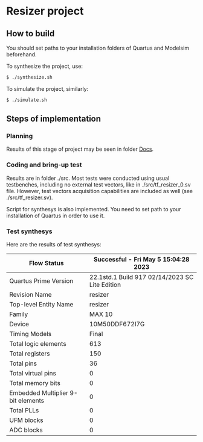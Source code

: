 # Resizer project

## How to build

You should set paths to your installation folders of Quartus and Modelsim beforehand.

To synthesize the project, use:
```bash
$ ./synthesize.sh
```

To simulate the project, similarly:
```bash
$ ./simulate.sh
```

## Steps of implementation

### Planning 

Results of this stage of project may be seen in folder [Docs](https://github.com/sliv2001/resizer/blob/main/doc/Проектирование.pdf).

### Coding and bring-up test

Results are in folder ./src. Most tests were conducted using usual testbenches, including no external test vectors, like in ./src/tf_resizer_0.sv file. However, test vectors acquisition capabilities are included as well (see ./src/tf_resizer.sv).

Script for synthesys is also implemented. You need to set path to your installation of Quartus in order to use it.

### Test synthesys

Here are the results of test synthesys:

| Flow Status                        | Successful - Fri May  5 15:04:28 2023          |
|------------------------------------|------------------------------------------------|
| Quartus Prime Version              | 22.1std.1 Build 917 02/14/2023 SC Lite Edition |
| Revision Name                      | resizer                                        |
| Top-level Entity Name              | resizer                                        |
| Family                             | MAX 10                                         |
| Device                             | 10M50DDF672I7G                                 |
| Timing Models                      | Final                                          |
| Total logic elements               | 613                                            |
| Total registers                    | 150                                            |
| Total pins                         | 36                                             |
| Total virtual pins                 | 0                                              |
| Total memory bits                  | 0                                              |
| Embedded Multiplier 9-bit elements | 0                                              |
| Total PLLs                         | 0                                              |
| UFM blocks                         | 0                                              |
| ADC blocks                         | 0                                              |

